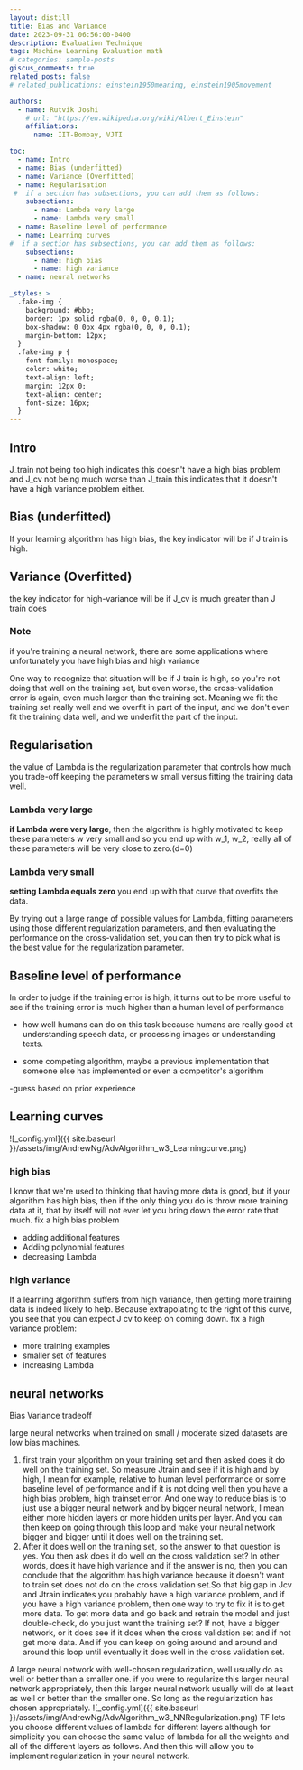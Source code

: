 ```yaml
---
layout: distill
title: Bias and Variance
date: 2023-09-31 06:56:00-0400
description: Evaluation Technique
tags: Machine Learning Evaluation math
# categories: sample-posts
giscus_comments: true
related_posts: false
# related_publications: einstein1950meaning, einstein1905movement

authors:
  - name: Rutvik Joshi
    # url: "https://en.wikipedia.org/wiki/Albert_Einstein"
    affiliations:
      name: IIT-Bombay, VJTI

toc:
  - name: Intro
  - name: Bias (underfitted)
  - name: Variance (Overfitted)
  - name: Regularisation
 #  if a section has subsections, you can add them as follows:
    subsections:
      - name: Lambda very large
      - name: Lambda very small
  - name: Baseline level of performance
  - name: Learning curves
#  if a section has subsections, you can add them as follows:
    subsections:
      - name: high bias
      - name: high variance
  - name: neural networks

_styles: >
  .fake-img {
    background: #bbb;
    border: 1px solid rgba(0, 0, 0, 0.1);
    box-shadow: 0 0px 4px rgba(0, 0, 0, 0.1);
    margin-bottom: 12px;
  }
  .fake-img p {
    font-family: monospace;
    color: white;
    text-align: left;
    margin: 12px 0;
    text-align: center;
    font-size: 16px;
  }
---
```

<!-- Fee Structure: 1. Full Payment - 21,999 INR 2. Two Installments - 13,000 INR (First) + 10,999 INR (Second) [Total - 23999] 3. Three Installment - 8,999 INR (First) + 8,999 INR (Second) + 8000 INR (Third) [Total - 25999] You need to pay installments within 21 days. -->

## Intro
J_train not being too high indicates this doesn't have a high bias problem and J_cv not being much worse than J_train this indicates that it doesn't have a high variance problem either. 

## Bias (underfitted)
If your learning algorithm has high bias, the key indicator will be if J train is high.

## Variance (Overfitted)
the key indicator for high-variance will be if J_cv is much greater than J train does

### Note
if you're training a neural network, there are some applications where unfortunately you have high bias and high variance

One way to recognize that situation will be if J train is high, so you're not doing that well on the training set, but even worse, the cross-validation error is again, even much larger than the training set. 
Meaning
we fit the training set really well and we overfit in part of the input, and we don't even fit the training data well, and we underfit the part of the input. 

## Regularisation
the value of Lambda is the regularization parameter that controls how much you trade-off keeping the parameters w small versus fitting the training data well.

### Lambda very large
**if Lambda were very large**, then the algorithm is highly motivated to keep these parameters w very small and so you end up with w_1, w_2, really all of these parameters will be very close to zero.(d=0)

### Lambda very small
**setting Lambda equals zero** you end up with that curve that overfits the data.

By trying out a large range of possible values for Lambda, fitting parameters using those different regularization parameters, and then evaluating the performance on the cross-validation set, you can then try to pick what is the best value for the regularization parameter. 

## Baseline level of performance
In order to judge if the training error is high, it turns out to be more useful to see if the training error is much higher than a human level of performance

- how well humans can do on this task because humans are really good at understanding speech data, or processing images or understanding texts.

- some competing algorithm, maybe a previous implementation that someone else has implemented or even a competitor's algorithm

-guess based on prior experience

## Learning curves
![_config.yml]({{ site.baseurl }}/assets/img/AndrewNg/AdvAlgorithm_w3_Learningcurve.png) 
### high bias
I know that we're used to thinking that having more data is good, but if your algorithm has high bias, then if the only thing you do is throw more training data at it, that by itself will not ever let you bring down the error rate that much. 
fix a high bias problem
- adding additional features
- Adding polynomial features
- decreasing Lambda
### high variance
If a learning algorithm suffers from high variance, then getting more training data is indeed likely to help. Because extrapolating to the right of this curve, you see that you can expect J cv to keep on coming down.
fix a high variance problem:
- more training examples 
- smaller set of features
- increasing Lambda

## neural networks
Bias Variance tradeoff

large neural networks when trained on small / moderate sized datasets are low bias machines.

1. first train your algorithm on your training set and then asked does it do well on the training set. So measure Jtrain and see if it is high and by high, I mean for example, relative to human level performance or some baseline level of performance and if it is not doing well then you have a high bias problem, high trainset error. And one way to reduce bias is to just use a bigger neural network and by bigger neural network, I mean either more hidden layers or more hidden units per layer. And you can then keep on going through this loop and make your neural network bigger and bigger until it does well on the training set.
2. After it does well on the training set, so the answer to that question is yes. You then ask does it do well on the cross validation set? In other words, does it have high variance and if the answer is no, then you can conclude that the algorithm has high variance because it doesn't want to train set does not do on the cross validation set.So that big gap in Jcv and Jtrain indicates you probably have a high variance problem, and if you have a high variance problem, then one way to try to fix it is to get more data. To get more data and go back and retrain the model and just double-check, do you just want the training set? If not, have a bigger network, or it does see if it does when the cross validation set and if not get more data. And if you can keep on going around and around and around this loop until eventually it does well in the cross validation set. 

A large neural network with well-chosen regularization, well usually do as well or better than a smaller one.  if you were to regularize this larger neural network appropriately, then this larger neural network usually will do at least as well or better than the smaller one. So long as the regularization has chosen appropriately.
![_config.yml]({{ site.baseurl }}/assets/img/AndrewNg/AdvAlgorithm_w3_NNRegularization.png) 
TF lets you choose different values of lambda for different layers although for simplicity you can choose the same value of lambda for all the weights and all of the different layers as follows. And then this will allow you to implement regularization in your neural network.
